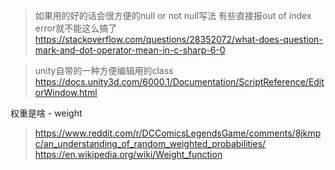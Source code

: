 >如果用的好的话会很方便的null or not null写法
>有些直接报out of index error就不能这么搞了
>https://stackoverflow.com/questions/28352072/what-does-question-mark-and-dot-operator-mean-in-c-sharp-6-0

>unity自带的一种方便编辑用的class
>https://docs.unity3d.com/6000.1/Documentation/ScriptReference/EditorWindow.html

权重是啥 - weight
>https://www.reddit.com/r/DCComicsLegendsGame/comments/8jkmpc/an_understanding_of_random_weighted_probabilities/
>https://en.wikipedia.org/wiki/Weight_function

